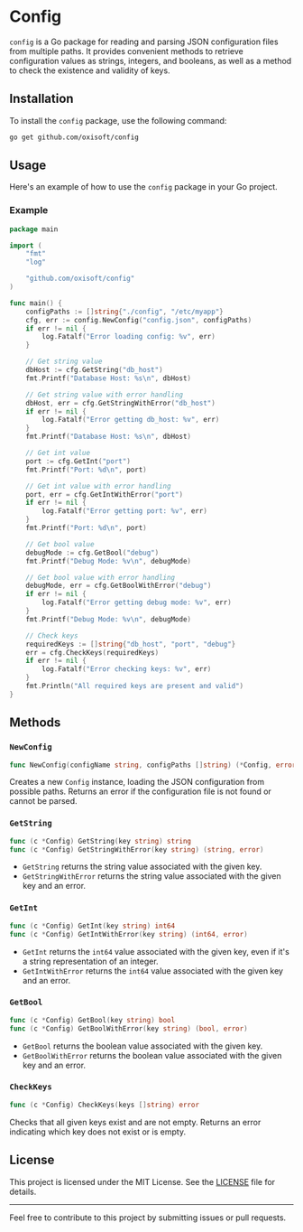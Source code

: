 
# Config

`config` is a Go package for reading and parsing JSON configuration files from multiple paths. It provides convenient methods to retrieve configuration values as strings, integers, and booleans, as well as a method to check the existence and validity of keys.

## Installation

To install the `config` package, use the following command:

```sh
go get github.com/oxisoft/config
```

## Usage

Here's an example of how to use the `config` package in your Go project.

### Example

```go
package main

import (
	"fmt"
	"log"

	"github.com/oxisoft/config"
)

func main() {
	configPaths := []string{"./config", "/etc/myapp"}
	cfg, err := config.NewConfig("config.json", configPaths)
	if err != nil {
		log.Fatalf("Error loading config: %v", err)
	}

	// Get string value
	dbHost := cfg.GetString("db_host")
	fmt.Printf("Database Host: %s\n", dbHost)

	// Get string value with error handling
	dbHost, err = cfg.GetStringWithError("db_host")
	if err != nil {
		log.Fatalf("Error getting db_host: %v", err)
	}
	fmt.Printf("Database Host: %s\n", dbHost)

	// Get int value
	port := cfg.GetInt("port")
	fmt.Printf("Port: %d\n", port)

	// Get int value with error handling
	port, err = cfg.GetIntWithError("port")
	if err != nil {
		log.Fatalf("Error getting port: %v", err)
	}
	fmt.Printf("Port: %d\n", port)

	// Get bool value
	debugMode := cfg.GetBool("debug")
	fmt.Printf("Debug Mode: %v\n", debugMode)

	// Get bool value with error handling
	debugMode, err = cfg.GetBoolWithError("debug")
	if err != nil {
		log.Fatalf("Error getting debug mode: %v", err)
	}
	fmt.Printf("Debug Mode: %v\n", debugMode)

	// Check keys
	requiredKeys := []string{"db_host", "port", "debug"}
	err = cfg.CheckKeys(requiredKeys)
	if err != nil {
		log.Fatalf("Error checking keys: %v", err)
	}
	fmt.Println("All required keys are present and valid")
}
```

## Methods

### `NewConfig`

```go
func NewConfig(configName string, configPaths []string) (*Config, error)
```

Creates a new `Config` instance, loading the JSON configuration from possible paths. Returns an error if the configuration file is not found or cannot be parsed.

### `GetString`

```go
func (c *Config) GetString(key string) string
func (c *Config) GetStringWithError(key string) (string, error)
```

- `GetString` returns the string value associated with the given key.
- `GetStringWithError` returns the string value associated with the given key and an error.

### `GetInt`

```go
func (c *Config) GetInt(key string) int64
func (c *Config) GetIntWithError(key string) (int64, error)
```

- `GetInt` returns the `int64` value associated with the given key, even if it's a string representation of an integer.
- `GetIntWithError` returns the `int64` value associated with the given key and an error.

### `GetBool`

```go
func (c *Config) GetBool(key string) bool
func (c *Config) GetBoolWithError(key string) (bool, error)
```

- `GetBool` returns the boolean value associated with the given key.
- `GetBoolWithError` returns the boolean value associated with the given key and an error.

### `CheckKeys`

```go
func (c *Config) CheckKeys(keys []string) error
```

Checks that all given keys exist and are not empty. Returns an error indicating which key does not exist or is empty.

## License

This project is licensed under the MIT License. See the [LICENSE](LICENSE) file for details.

---

Feel free to contribute to this project by submitting issues or pull requests.
